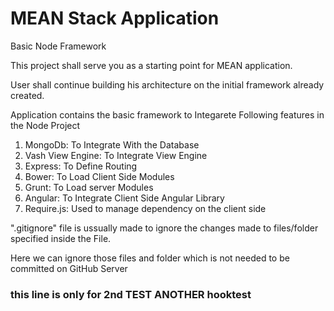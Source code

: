 # MEAN Stack Application
Basic Node Framework

This project shall serve you as a starting point for MEAN application.

User shall continue building his architecture on the initial framework already created.

Application contains the basic framework to Integarete Following features in the Node Project

  1. MongoDb: To Integrate With the Database
  2. Vash View Engine: To Integrate View Engine
  3. Express: To Define Routing
  4. Bower: To Load Client Side Modules
  5. Grunt: To Load server Modules
  6. Angular: To Integrate Client Side Angular Library
  7. Require.js: Used to manage dependency on the client side

".gitignore" file is ussually made to ignore the changes made to files/folder specified inside the File.

Here we can ignore those files and folder which is not needed to be committed on GitHub Server
### this line is only for 2nd TEST ANOTHER hooktest ###
